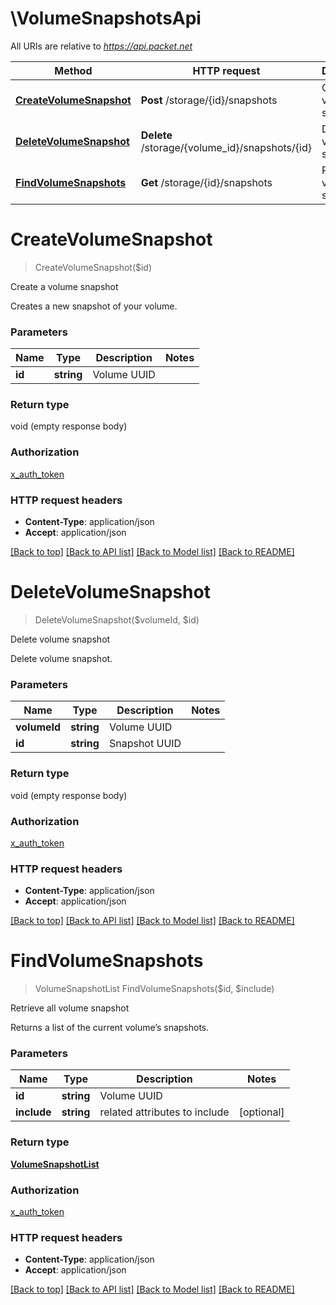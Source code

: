 # \VolumeSnapshotsApi

All URIs are relative to *https://api.packet.net*

Method | HTTP request | Description
------------- | ------------- | -------------
[**CreateVolumeSnapshot**](VolumeSnapshotsApi.md#CreateVolumeSnapshot) | **Post** /storage/{id}/snapshots | Create a volume snapshot
[**DeleteVolumeSnapshot**](VolumeSnapshotsApi.md#DeleteVolumeSnapshot) | **Delete** /storage/{volume_id}/snapshots/{id} | Delete volume snapshot
[**FindVolumeSnapshots**](VolumeSnapshotsApi.md#FindVolumeSnapshots) | **Get** /storage/{id}/snapshots | Retrieve all volume snapshot


# **CreateVolumeSnapshot**
> CreateVolumeSnapshot($id)

Create a volume snapshot

Creates a new snapshot of your volume.


### Parameters

Name | Type | Description  | Notes
------------- | ------------- | ------------- | -------------
 **id** | **string**| Volume UUID | 

### Return type

void (empty response body)

### Authorization

[x_auth_token](../README.md#x_auth_token)

### HTTP request headers

 - **Content-Type**: application/json
 - **Accept**: application/json

[[Back to top]](#) [[Back to API list]](../README.md#documentation-for-api-endpoints) [[Back to Model list]](../README.md#documentation-for-models) [[Back to README]](../README.md)

# **DeleteVolumeSnapshot**
> DeleteVolumeSnapshot($volumeId, $id)

Delete volume snapshot

Delete volume snapshot.


### Parameters

Name | Type | Description  | Notes
------------- | ------------- | ------------- | -------------
 **volumeId** | **string**| Volume UUID | 
 **id** | **string**| Snapshot UUID | 

### Return type

void (empty response body)

### Authorization

[x_auth_token](../README.md#x_auth_token)

### HTTP request headers

 - **Content-Type**: application/json
 - **Accept**: application/json

[[Back to top]](#) [[Back to API list]](../README.md#documentation-for-api-endpoints) [[Back to Model list]](../README.md#documentation-for-models) [[Back to README]](../README.md)

# **FindVolumeSnapshots**
> VolumeSnapshotList FindVolumeSnapshots($id, $include)

Retrieve all volume snapshot

Returns a list of the current volume’s snapshots.


### Parameters

Name | Type | Description  | Notes
------------- | ------------- | ------------- | -------------
 **id** | **string**| Volume UUID | 
 **include** | **string**| related attributes to include | [optional] 

### Return type

[**VolumeSnapshotList**](VolumeSnapshotList.md)

### Authorization

[x_auth_token](../README.md#x_auth_token)

### HTTP request headers

 - **Content-Type**: application/json
 - **Accept**: application/json

[[Back to top]](#) [[Back to API list]](../README.md#documentation-for-api-endpoints) [[Back to Model list]](../README.md#documentation-for-models) [[Back to README]](../README.md)

